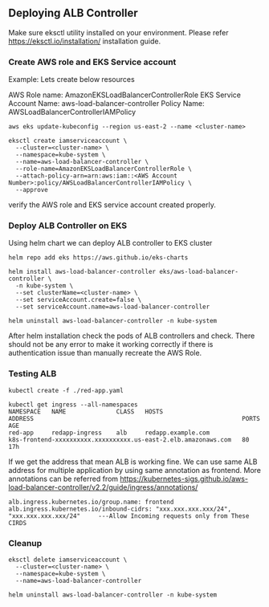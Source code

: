 ## Deploying ALB Controller

Make sure eksctl utility installed on your environment. Please refer https://eksctl.io/installation/ installation guide.

### Create AWS role and EKS Service account
Example: Lets create below resources

AWS Role name: AmazonEKSLoadBalancerControllerRole
EKS Service Account Name: aws-load-balancer-controller
Policy Name: AWSLoadBalancerControllerIAMPolicy

```
aws eks update-kubeconfig --region us-east-2 --name <cluster-name> 

eksctl create iamserviceaccount \
  --cluster=<cluster-name> \
  --namespace=kube-system \
  --name=aws-load-balancer-controller \
  --role-name=AmazonEKSLoadBalancerControllerRole \
  --attach-policy-arn=arn:aws:iam::<AWS Account Number>:policy/AWSLoadBalancerControllerIAMPolicy \
  --approve
```

verify the AWS role and EKS service account created properly.

### Deploy ALB Controller on EKS
Using helm chart we can deploy ALB controller to EKS cluster

```
helm repo add eks https://aws.github.io/eks-charts

helm install aws-load-balancer-controller eks/aws-load-balancer-controller \
  -n kube-system \
  --set clusterName=<cluster-name> \
  --set serviceAccount.create=false \
  --set serviceAccount.name=aws-load-balancer-controller

helm uninstall aws-load-balancer-controller -n kube-system   
```

After helm installation check the pods of ALB controllers and check. There should not be any error to make it working correctly if there is authentication issue than manually recreate the AWS Role.

### Testing ALB

```
kubectl create -f ./red-app.yaml

kubectl get ingress --all-namespaces
NAMESPACE   NAME              CLASS   HOSTS                         ADDRESS                                                          PORTS   AGE
red-app     redapp-ingress    alb     redapp.example.com            k8s-frontend-xxxxxxxxxx.xxxxxxxxxx.us-east-2.elb.amazonaws.com   80      17h
```
If we get the address that mean ALB is working fine. We can use same ALB address for multiple application by using same annotation as frontend. More annotations can be referred from https://kubernetes-sigs.github.io/aws-load-balancer-controller/v2.2/guide/ingress/annotations/

```
alb.ingress.kubernetes.io/group.name: frontend
alb.ingress.kubernetes.io/inbound-cidrs: "xxx.xxx.xxx.xxx/24", "xxx.xxx.xxx.xxx/24"     ---Allow Incoming requests only from These CIRDS
```

### Cleanup
```
eksctl delete iamserviceaccount \
  --cluster=<cluster-name> \
  --namespace=kube-system \
  --name=aws-load-balancer-controller

helm uninstall aws-load-balancer-controller -n kube-system  
```